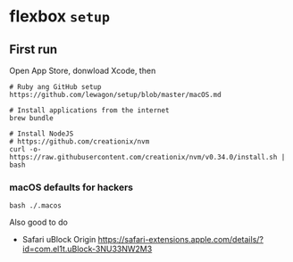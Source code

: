 # flexbox `setup`

## First run

Open App Store, donwload Xcode, then

```console
# Ruby ang GitHub setup
https://github.com/lewagon/setup/blob/master/macOS.md

# Install applications from the internet
brew bundle

# Install NodeJS
# https://github.com/creationix/nvm
curl -o- https://raw.githubusercontent.com/creationix/nvm/v0.34.0/install.sh | bash
```

### macOS defaults for hackers

```console
bash ./.macos
```

Also good to do

- Safari uBlock Origin https://safari-extensions.apple.com/details/?id=com.el1t.uBlock-3NU33NW2M3
